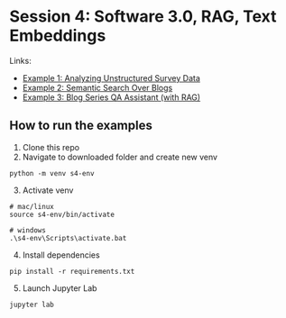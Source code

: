 # Session 4: Software 3.0, RAG, Text Embeddings

Links:
- [Example 1: Analyzing Unstructured Survey Data](https://github.com/ShawhinT/AI-Builders-Bootcamp-3/blob/main/session-4/example_1-unstructured_survey_analysis.ipynb)
- [Example 2: Semantic Search Over Blogs](https://github.com/ShawhinT/AI-Builders-Bootcamp-3/blob/main/session-4/example_2-blog_semantic_search.ipynb)
- [Example 3: Blog Series QA Assistant (with RAG)](https://github.com/ShawhinT/AI-Builders-Bootcamp-3/blob/main/session-4/example_3-blog_QA_RAG.ipynb)

## How to run the examples

1. Clone this repo
2. Navigate to downloaded folder and create new venv
```
python -m venv s4-env
```
3. Activate venv
```
# mac/linux
source s4-env/bin/activate

# windows
.\s4-env\Scripts\activate.bat
```
4. Install dependencies
```
pip install -r requirements.txt
```
5. Launch Jupyter Lab
```
jupyter lab
```
